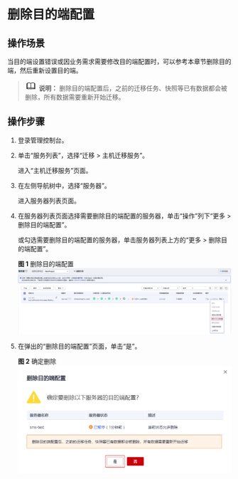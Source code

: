 # 删除目的端配置<a name="sms_03_0039"></a>

## 操作场景<a name="zh-cn_topic_0248056348_section1566111211466"></a>

当目的端设置错误或因业务需求需要修改目的端配置时，可以参考本章节删除目的端，然后重新设置目的端。

>![](public_sys-resources/icon-note.gif) **说明：** 
>删除目的端配置后，之前的迁移任务、快照等已有数据都会被删除，所有数据需要重新开始迁移。

## 操作步骤<a name="zh-cn_topic_0248056348_section8920141595719"></a>

1.  登录管理控制台。
2.  单击“服务列表”，选择“迁移 \> 主机迁移服务”。

    进入“主机迁移服务”页面。

3.  在左侧导航树中，选择“服务器”。

    进入服务器列表页面。

4.  在服务器列表页面选择需要删除目的端配置的服务器，单击“操作”列下“更多 \> 删除目的端配置”。

    或勾选需要删除目的端配置的服务器，单击服务器列表上方的“更多 \> 删除目的端配置”。

    **图 1**  删除目的端配置<a name="zh-cn_topic_0248056348_fig17541959494"></a>  
    ![](figures/删除目的端配置.png "删除目的端配置")

5.  在弹出的“删除目的端配置”页面，单击“是”。

    **图 2**  确定删除<a name="zh-cn_topic_0248056348_fig189781215141112"></a>  
    ![](figures/确定删除.png "确定删除")


